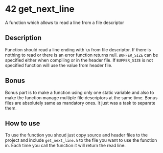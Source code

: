 # 42 get_next_line
A function which allows to read a line from a file descriptor

## Description
Function should read a line ending with `\n` from file descriptor. If there is nothing to read or there is an error function returns null. 
`BUFFER_SIZE` can be specified either when compiling or in the header file. If `BUFFER_SIZE` is not specified function will use the value from header file.

## Bonus
Bonus part is to make a function using only one static variable and also to make the function manage multiple file descriptors at the same time.
Bonus files are absolutely same as mandatory ones. It just was a task to separate them.

## How to use
To use the function you shoud just copy source and header files to the project and include `get_next_line.h` to the file you want to use the function in.
Each time you call the function it will return the read line.
